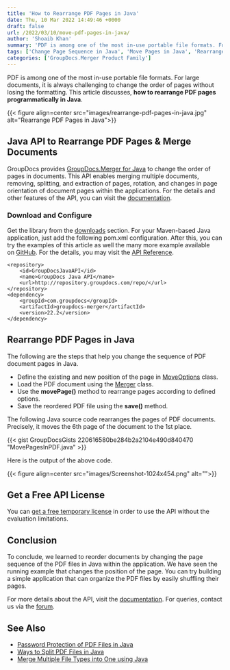```yaml
---
title: 'How to Rearrange PDF Pages in Java'
date: Thu, 10 Mar 2022 14:49:46 +0000
draft: false
url: /2022/03/10/move-pdf-pages-in-java/
author: 'Shoaib Khan'
summary: 'PDF is among one of the most in-use portable file formats. For large documents, it is always challenging to change the order of pages with losing the formatting. This article discusses, **how to rearrange PDF pages programmatically in Java**.'
tags: ['Change Page Sequence in Java', 'Move Pages in Java', 'Rearrange Document', 'Rearrange Document Pages in Java', 'Rearrange PDF Pages', 'Rearrange PDF Pages in Java']
categories: ['GroupDocs.Merger Product Family']
---
```


PDF is among one of the most in-use portable file formats. For large documents, it is always challenging to change the order of pages without losing the formatting. This article discusses, **how to rearrange PDF pages programmatically in Java**.

{{< figure align=center src="images/rearrange-pdf-pages-in-java.jpg" alt="Rearrange PDF Pages in Java">}}

## Java API to Rearrange PDF Pages & Merge Documents

GroupDocs provides [GroupDocs.Merger for Java](https://products.groupdocs.com/merger/java/) to change the order of pages in documents. This API enables merging multiple documents, removing, splitting, and extraction of pages, rotation, and changes in page orientation of document pages within the applications. For the details and other features of the API, you can visit the [documentation](https://docs.groupdocs.com/merger/java/).

### Download and Configure

Get the library from the [downloads](https://downloads.groupdocs.com/merger/) section. For your Maven-based Java application, just add the following pom.xml configuration. After this, you can try the examples of this article as well the many more example available on [GitHub](https://github.com/groupdocs-merger). For the details, you may visit the [API Reference](https://apireference.groupdocs.com/merger/java).

```
<repository>
    <id>GroupDocsJavaAPI</id>
    <name>GroupDocs Java API</name>
    <url>http://repository.groupdocs.com/repo/</url>
</repository>
<dependency>
    <groupId>com.groupdocs</groupId>
    <artifactId>groupdocs-merger</artifactId>
    <version>22.2</version> 
</dependency>
```

## Rearrange PDF Pages in Java

The following are the steps that help you change the sequence of PDF document pages in Java.

*   Define the existing and new position of the page in [MoveOptions](https://apireference.groupdocs.com/merger/java/com.groupdocs.merger.domain.options/MoveOptions) class.
*   Load the PDF document using the [Merger](https://apireference.groupdocs.com/merger/java/com.groupdocs.merger/Merger) class.
*   Use the **movePage()** method to rearrange pages according to defined options.
*   Save the reordered PDF file using the **save()** method.

The following Java source code rearranges the pages of PDF documents. Precisely, it moves the 6th page of the document to the 1st place.

{{< gist GroupDocsGists 220616580be284b2a2104e490d840470 "MovePagesInPDF.java" >}}

Here is the output of the above code.



{{< figure align=center src="images/Screenshot-1024x454.png" alt="">}}


## Get a Free API License

You can [get a free temporary license](https://purchase.groupdocs.com/temporary-license) in order to use the API without the evaluation limitations.

## Conclusion

To conclude, we learned to reorder documents by changing the page sequence of the PDF files in Java within the application. We have seen the running example that changes the position of the page. You can try building a simple application that can organize the PDF files by easily shuffling their pages.

For more details about the API, visit the [documentation](https://docs.groupdocs.com/merger/). For queries, contact us via the [forum](https://forum.groupdocs.com/).

## See Also

*   [Password Protection of PDF Files in Java](https://blog.groupdocs.com/2021/12/07/password-protect-pdf-files-in-java/)
*   [Ways to Split PDF Files in Java](https://blog.groupdocs.com/2021/10/19/split-pdf-files-in-java/)
*   [Merge Multiple File Types into One using Java](https://blog.groupdocs.com/2021/06/13/merge-multiple-file-types-using-java/)




